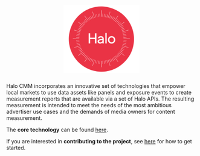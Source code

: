 <h1 align="center">
  <a href="https://github.com/lopenling"><img src="https://raw.githubusercontent.com/world-federation-of-advertisers/Home/refs/heads/main/img/Halo-Logo.png" alt="Halo CMM" width="200"></a>
</h1>

Halo CMM incorporates an innovative set of technologies that empower local markets to use data assets like panels and exposure events to create measurement reports that are available via a set of Halo APIs. The resulting measurement is intended to meet the needs of the most ambitious advertiser use cases and the demands of media owners for content measurement.

The **core technology** can be found [here](https://github.com/world-federation-of-advertisers/cross-media-measurement).

If you are interested in **contributing to the project**, see [here](https://github.com/world-federation-of-advertisers/cross-media-measurement/blob/main/CONTRIBUTING.md) for how to get started.
